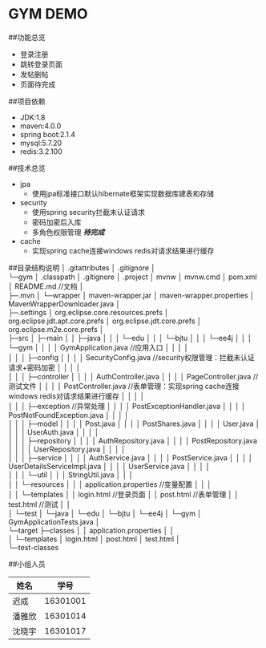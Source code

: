 GYM DEMO
===========================
##功能总览
* 登录注册
* 跳转登录页面
* 发帖删帖
* 页面待完成

##项目依赖
* JDK:1.8
* maven:4.0.0
* spring boot:2.1.4
* mysql:5.7.20
* redis:3.2.100

##技术总览
* jpa
    * 使用jpa标准接口默认hibernate框架实现数据库建表和存储
* security
    * 使用spring security拦截未认证请求
    * 密码加密后入库
    * 多角色权限管理 ***待完成***
* cache
    * 实现spring cache连接windows redis对请求结果进行缓存
    
##目录结构说明
│  .gitattributes
│  .gitignore
│  
└─gym
    │  .classpath
    │  .gitignore
    │  .project
    │  mvnw
    │  mvnw.cmd
    │  pom.xml
    │  README.md                                                        //文档
    │  
    ├─.mvn
    │  └─wrapper
    │          maven-wrapper.jar
    │          maven-wrapper.properties
    │          MavenWrapperDownloader.java
    │          
    ├─.settings
    │      org.eclipse.core.resources.prefs
    │      org.eclipse.jdt.apt.core.prefs
    │      org.eclipse.jdt.core.prefs
    │      org.eclipse.m2e.core.prefs
    │      
    ├─src
    │  ├─main
    │  │  ├─java
    │  │  │  └─edu
    │  │  │      └─bjtu
    │  │  │          └─ee4j
    │  │  │              └─gym
    │  │  │                  │  GymApplication.java                    //应用入口
    │  │  │                  │  
    │  │  │                  ├─config
    │  │  │                  │      SecurityConfig.java                //security权限管理：拦截未认证请求+密码加密
    │  │  │                  │      
    │  │  │                  ├─controller
    │  │  │                  │      AuthController.java
    │  │  │                  │      PageController.java                //测试文件
    │  │  │                  │      PostController.java                //表单管理：实现spring cache连接windows redis对请求结果进行缓存
    │  │  │                  │      
    │  │  │                  ├─exception                               //异常处理
    │  │  │                  │      PostExceptionHandler.java
    │  │  │                  │      PostNotFoundException.java
    │  │  │                  │      
    │  │  │                  ├─model
    │  │  │                  │      Post.java
    │  │  │                  │      PostShares.java
    │  │  │                  │      User.java
    │  │  │                  │      UserAuth.java
    │  │  │                  │      
    │  │  │                  ├─repository
    │  │  │                  │      AuthRepository.java
    │  │  │                  │      PostRepository.java
    │  │  │                  │      UserRepository.java
    │  │  │                  │      
    │  │  │                  ├─service
    │  │  │                  │      AuthService.java
    │  │  │                  │      PostService.java
    │  │  │                  │      UserDetailsServiceImpl.java
    │  │  │                  │      UserService.java
    │  │  │                  │      
    │  │  │                  └─util
    │  │  │                          StringUtil.java
    │  │  │                          
    │  │  └─resources
    │  │      │  application.properties                             //变量配置
    │  │      │  
    │  │      └─templates
    │  │              login.html                                    //登录页面
    │  │              post.html                                     //表单管理
    │  │              test.html                                     //测试
    │  │              
    │  └─test
    │      └─java
    │          └─edu
    │              └─bjtu
    │                  └─ee4j
    │                      └─gym
    │                              GymApplicationTests.java
    │                              
    └─target
        ├─classes
        │  │  application.properties
        │  │  
        │  └─templates
        │          login.html
        │          post.html
        │          test.html
        │          
        └─test-classes

##小组人员

|姓名|学号|
|---|---|
|迟成|16301001|
|潘雅欣|16301014|
|沈晓宇|16301017|